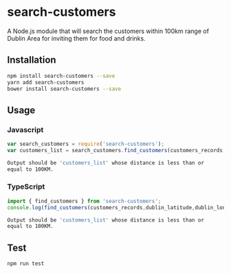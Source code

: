 # search-customers
A Node.js module that will search the customers within 100km range of Dublin Area for inviting them for food and drinks.
## Installation 
```sh
npm install search-customers --save
yarn add search-customers
bower install search-customers --save
```
## Usage
### Javascript
```javascript
var search_customers = require('search-customers');
var customers_list = search_customers.find_customers(customers_records,dublin_latitude,dublin_longitude);
```
```sh
Output should be 'customers_list' whose distance is less than or
equal to 100KM.
```
### TypeScript
```typescript
import { find_customers } from 'search-customers';
console.log(find_customers(customers_records,dublin_latitude,dublin_longitude))
```
```sh
Output should be 'customers_list' whose distance is less than or
equal to 100KM.
```
## Test 
```sh
npm run test
```